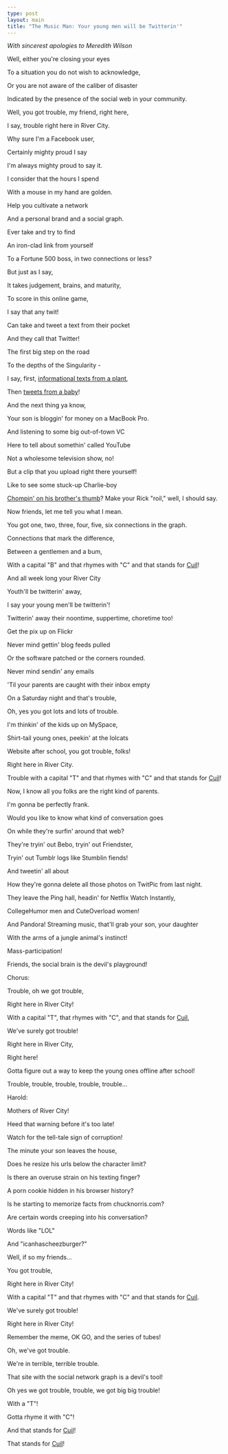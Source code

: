 ```yaml
---
type: post
layout: main
title: "The Music Man: Your young men will be Twitterin'"
---
```

_With sincerest apologies to Meredith Wilson_

  
  
  
Well, either you're closing your eyes

To a situation you do not wish to acknowledge,

Or you are not aware of the caliber of disaster

Indicated by the presence of the social web in your community.

  
Well, you got trouble, my friend, right here,

I say, trouble right here in River City.

Why sure I'm a Facebook user,

Certainly mighty proud I say

I'm always mighty proud to say it.

I consider that the hours I spend

With a mouse in my hand are golden.

Help you cultivate a network

And a personal brand and a social graph.

Ever take and try to find

An iron-clad link from yourself

To a Fortune 500 boss, in two connections or less?

  
But just as I say,

It takes judgement, brains, and maturity,

To score in this online game,

I say that any twit!

Can take and tweet a text from their pocket

And they call that Twitter!

The first big step on the road

To the depths of the Singularity -

I say, first, [informational texts from a plant](http://twitter.com/pothos),

Then [tweets from a baby](http://portfolio.menscher.com/itp/kickbee/)!

  
And the next thing ya know,

Your son is bloggin' for money on a MacBook Pro.

And listening to some big out-of-town VC

Here to tell about somethin' called YouTube

Not a wholesome television show, no!

But a clip that you upload right there yourself!

Like to see some stuck-up Charlie-boy

[Chompin' on his brother's thumb](http://www.youtube.com/watch?v=_OBlgSz8sSM)?
Make your Rick "roil," well, I should say.

Now friends, let me tell you what I mean.

You got one, two, three, four, five, six connections in the graph.

Connections that mark the difference,

Between a gentlemen and a bum,

With a capital "B" and that rhymes with "C" and that stands for
[Cuil](http://www.cuil.com)!

  
And all week long your River City

Youth'll be twitterin' away,

I say your young men'll be twitterin'!

Twitterin' away their noontime, suppertime, choretime too!

Get the pix up on Flickr

Never mind gettin' blog feeds pulled

Or the software patched or the corners rounded.

Never mind sendin' any emails

'Til your parents are caught with their inbox empty

On a Saturday night and that's trouble,

Oh, yes you got lots and lots of trouble.

I'm thinkin' of the kids up on MySpace,

Shirt-tail young ones, peekin' at the lolcats

Website after school, you got trouble, folks!

Right here in River City.

Trouble with a capital "T" and that rhymes with "C" and that stands for
[Cuil](http://www.cuil.com)!

  
Now, I know all you folks are the right kind of parents.

I'm gonna be perfectly frank.

Would you like to know what kind of conversation goes

On while they're surfin' around that web?

They're tryin' out Bebo, tryin' out Friendster,

Tryin' out Tumblr logs like Stumblin fiends!

And tweetin' all about

How they're gonna delete all those photos on TwitPic from last night.

They leave the Ping hall, headin' for Netflix Watch Instantly,

CollegeHumor men and CuteOverload women!

And Pandora! Streaming music, that'll grab your son, your daughter

With the arms of a jungle animal's instinct!

Mass-participation!

Friends, the social brain is the devil's playground!

  
Chorus:

Trouble, oh we got trouble,

Right here in River City!

With a capital "T", that rhymes with "C", and that stands for
[Cuil](http://www.cuil.com),

We've surely got trouble!

Right here in River City,

Right here!

Gotta figure out a way to keep the young ones offline after school!

Trouble, trouble, trouble, trouble, trouble...

  
Harold:

Mothers of River City!

Heed that warning before it's too late!

Watch for the tell-tale sign of corruption!

The minute your son leaves the house,

Does he resize his urls below the character limit?

Is there an overuse strain on his texting finger?

A porn cookie hidden in his browser history?

Is he starting to memorize facts from chucknorris.com?

Are certain words creeping into his conversation?

Words like "LOL"

And "icanhascheezburger?"

Well, if so my friends...

  
You got trouble,

Right here in River City!

With a capital "T" and that rhymes with "C" and that stands for
[Cuil](http://www.cuil.com).

We've surely got trouble!

Right here in River City!

Remember the meme, OK GO, and the series of tubes!

Oh, we've got trouble.

We're in terrible, terrible trouble.

That site with the social network graph is a devil's tool!

Oh yes we got trouble, trouble, we got big big trouble!

With a "T"!

Gotta rhyme it with "C"!

And that stands for [Cuil](http://www.cuil.com)!

That stands for [Cuil](http://www.cuil.com)!

